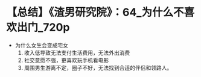 # 【总结】《渣男研究院》：64_为什么不喜欢出门_720p

-   为什么女生会变成宅女
    1.  收入低导致无法支付生活费用，无法外出消费
    2.  社交意愿不强，更喜欢玩手机看电影
    3.  周围男生游离不定，圈子不好，无法找到合适的伴侣和领路人。